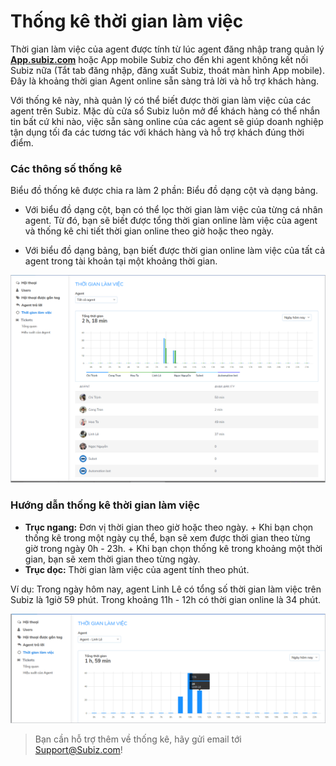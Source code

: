 # Thống kê thời gian làm việc

Thời gian làm việc của agent được tính từ lúc agent đăng nhập trang quản lý [**App.subiz.com**](https://app.subiz.com/) hoặc App mobile Subiz cho đến khi agent không kết nối Subiz nữa \(Tắt tab đăng nhập, đăng xuất Subiz, thoát màn hình App mobile\). Đây là khoảng thời gian Agent online sẵn sàng trả lời và hỗ trợ khách hàng.

Với thống kê này, nhà quản lý có thể biết được thời gian làm việc của các agent trên Subiz. Mặc dù cửa sổ Subiz luôn mở để khách hàng có thể nhắn tin bất cứ khi nào, việc sẵn sàng online của các agent sẽ giúp doanh nghiệp tận dụng tối đa các tương tác với khách hàng và hỗ trợ khách đúng thời điểm.

### Các thông số thống kê

Biểu đồ thống kê được chia ra làm 2 phần: Biểu đồ dạng cột và dạng bảng.

- Với biểu đồ dạng cột, bạn có thể lọc thời gian làm việc của từng cá nhân agent. Từ đó, bạn sẽ biết được tổng thời gian online làm việc của agent và thống kê chi tiết thời gian online theo giờ hoặc theo ngày.

- Với biểu đồ dạng bảng, bạn biết được thời gian online làm việc của tất cả agent trong tài khoản tại một khoảng thời gian.

![Th&#x1ED1;ng k&#xEA; th&#x1EDD;i gian l&#xE0;m vi&#x1EC7;c](../.gitbook/assets/thong-ke-gio.png)

### Hướng dẫn thống kê thời gian làm việc

* **Trục ngang:** Đơn vị thời gian theo giờ hoặc theo ngày. + Khi bạn chọn thống kê trong một ngày cụ thể, bạn sẽ xem được thời gian theo từng giờ trong ngày 0h - 23h. + Khi bạn chọn thống kê trong khoảng một thời gian, bạn sẽ xem thời gian theo từng ngày.
* **Trục dọc:** Thời gian làm việc của agent tính theo phút.

Ví dụ: Trong ngày hôm nay, agent Linh Lê có tổng số thời gian làm việc trên Subiz là 1giờ 59 phút. Trong khoảng 11h - 12h có thời gian online là 34 phút.

![Th&#x1EDD;i gian l&#xE0;m vi&#x1EC7;c tr&#xEA;n Subiz c&#x1EE7;a Agent Linh L&#xEA; trong ng&#xE0;y h&#xF4;m nay](../.gitbook/assets/available.png)

> Bạn cần hỗ trợ thêm về thống kê, hãy gửi email tới Support@Subiz.com!

  


